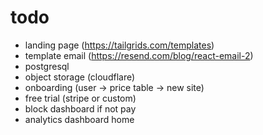 # todo

- landing page (https://tailgrids.com/templates)
- template email (https://resend.com/blog/react-email-2)
- postgresql
- object storage (cloudflare)
- onboarding (user -> price table -> new site)
- free trial (stripe or custom)
- block dashboard if not pay
- analytics dashboard home
